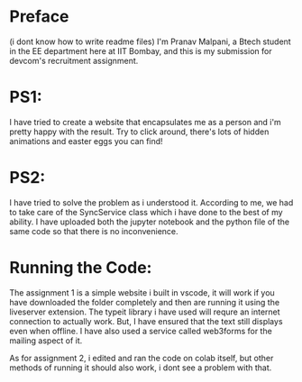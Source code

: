 # Preface
(i dont know how to write readme files)
I'm Pranav Malpani, a Btech student in the EE department here at IIT Bombay, and this is my submission for devcom's recruitment assignment.
# PS1:
I have tried to create a website that encapsulates me as a person and i'm pretty happy with the result. Try to click around, there's lots of hidden animations and easter eggs you can find!
# PS2:
I have tried to solve the problem as i understood it. According to me, we had to take care of the SyncService class which i have done to the best of my ability. I have uploaded both the jupyter notebook and the python file of the same code so that there is no inconvenience. 

# Running the Code:
The assignment 1 is a simple website i built in vscode, it will work if you have downloaded the folder completely and then are running it using the liveserver extension. The typeit library i have used will requre an internet connection to actually work. But, I have ensured that the text still displays even when offline. I have also used a service called web3forms for the mailing aspect of it.

As for assignment 2, i edited and ran the code on colab itself, but other methods of running it should also work, i dont see a problem with that.

